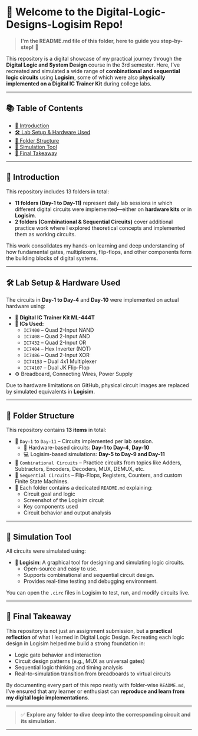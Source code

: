 # 🔌 Welcome to the Digital-Logic-Designs-Logisim Repo!
> **I'm the README.md file of this folder, here to guide you step-by-step!** 🚀

This repository is a digital showcase of my practical journey through the **Digital Logic and System Design** course in the 3rd semester. Here, I've recreated and simulated a wide range of **combinational and sequential logic circuits** using **Logisim**, some of which were also **physically implemented on a Digital IC Trainer Kit** during college labs.

---

## 📚 Table of Contents
- [📖 Introduction](#-introduction)
- [🛠️ Lab Setup & Hardware Used](#-lab-setup--hardware-used)
- [📁 Folder Structure](#-folder-structure)
- [🔄 Simulation Tool](#-simulation-tool)
- [🎯 Final Takeaway](#-final-takeaway)

---

## 📖 **Introduction**
This repository includes 13 folders in total:
- **11 folders (Day-1 to Day-11)** represent daily lab sessions in which different digital circuits were implemented—either on **hardware kits** or in **Logisim**.
- **2 folders (Combinational & Sequential Circuits)** cover additional practice work where I explored theoretical concepts and implemented them as working circuits.

This work consolidates my hands-on learning and deep understanding of how fundamental gates, multiplexers, flip-flops, and other components form the building blocks of digital systems.

---

## 🛠️ **Lab Setup & Hardware Used**
The circuits in **Day-1 to Day-4** and **Day-10** were implemented on actual hardware using:

- 🔧 **Digital IC Trainer Kit ML-444T**
- 🧱 **ICs Used:**
  - `IC7400` – Quad 2-Input NAND
  - `IC7408` – Quad 2-Input AND
  - `IC7432` – Quad 2-Input OR
  - `IC7404` – Hex Inverter (NOT)
  - `IC7486` – Quad 2-Input XOR
  - `IC74153` – Dual 4x1 Multiplexer
  - `IC74107` – Dual JK Flip-Flop
- ⚙️ Breadboard, Connecting Wires, Power Supply

Due to hardware limitations on GitHub, physical circuit images are replaced by simulated equivalents in **Logisim**.

---

## 📁 **Folder Structure**
This repository contains **13 items** in total:
- 📂 `Day-1` to `Day-11` – Circuits implemented per lab session.
  - 🧪 Hardware-based circuits: **Day-1 to Day-4**, **Day-10**
  - 💻 Logisim-based simulations: **Day-5 to Day-9 and Day-11**
- 📂 `Combinational Circuits` – Practice circuits from topics like Adders, Subtractors, Encoders, Decoders, MUX, DEMUX, etc.
- 📂 `Sequential Circuits` – Flip-Flops, Registers, Counters, and custom Finite State Machines.
- 📝 Each folder contains a dedicated `README.md` explaining:
  - Circuit goal and logic
  - Screenshot of the Logisim circuit
  - Key components used
  - Circuit behavior and output analysis

---

## 🔄 **Simulation Tool**
All circuits were simulated using:

- **🧰 Logisim**: A graphical tool for designing and simulating logic circuits.
  - Open-source and easy to use.
  - Supports combinational and sequential circuit design.
  - Provides real-time testing and debugging environment.

You can open the `.circ` files in Logisim to test, run, and modify circuits live.

---

## 🎯 **Final Takeaway**
This repository is not just an assignment submission, but a **practical reflection** of what I learned in Digital Logic Design. Recreating each logic design in Logisim helped me build a strong foundation in:

- Logic gate behavior and interaction
- Circuit design patterns (e.g., MUX as universal gates)
- Sequential logic thinking and timing analysis
- Real-to-simulation transition from breadboards to virtual circuits

By documenting every part of this repo neatly with folder-wise `README.md`, I’ve ensured that any learner or enthusiast can **reproduce and learn from my digital logic implementations**.

---

> ✅ **Explore any folder to dive deep into the corresponding circuit and its simulation.**

---
